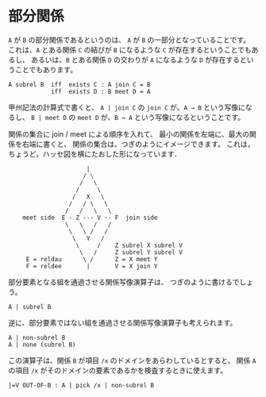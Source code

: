 # 部分関係

`A` が `B` の部分関係であるというのは、
`A` が `B` の一部分となっていることです。
これは、`A` とある関係 `C` の結びが `B` になるような
`C` が存在するということでもあるし、
あるいは、`B` とある関係 `D` の交わりが `A` になるような
`D` が存在するということでもあります。

    A subrel B  iff  exists C : A join C = B
                iff  exists D : B meet D = A

甲州記法の計算式で書くと、
`A | join C` の `join C` が、`A → B` という写像になるし、
`B | meet D` の `meet D` が、`B → A` という写像になるということです。

関係の集合に join / meet による順序を入れて、
最小の関係を左端に、最大の関係を右端に書くと、
関係の集合は、つぎのようにイメージできます。
これは，ちょうど，ハッセ図を横にたおした形になっています．

                          |
                         / \
                        /   \
                       /     \
                      /   X   \
                     /   / \   \
                    /   /   \   \
        meet side  E - Z --- V -- F  join side
                    \   \   /   /
                     \   \ /   /
                      \   Y   /
                       \     /    Z subrel X subrel V
                        \   /     Z subrel Y subrel V
         E = reldau      \ /      Z = X meet Y
         F = reldee       |       V = X join Y

部分要素となる組を通過させる関係写像演算子は、
つぎのように書けるでしょう。

    A | subrel B

逆に、部分要素ではない組を通過させる関係写像演算子も考えられます。

    A | non-subrel B
    A | none (subrel B)

この演算子は、関係 `B` が項目 `/x` のドメインをあらわしているとすると、
関係 `A` の項目 `/x` がそのドメインの要素であるかを検査するときに使えます。

    |=V OUT-OF-B : A | pick /x | non-subrel B


